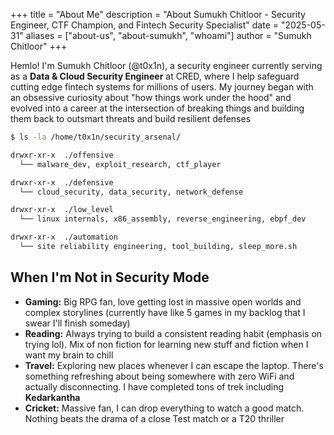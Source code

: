 +++
title = "About Me"
description = "About Sumukh Chitloor - Security Engineer, CTF Champion, and Fintech Security Specialist"
date = "2025-05-31"
aliases = ["about-us", "about-sumukh", "whoami"]
author = "Sumukh Chitloor"
+++

Hemlo! I'm Sumukh Chitloor (@t0x1n), a security engineer currently serving as a **Data & Cloud Security Engineer** at CRED, where I help safeguard cutting edge fintech systems for millions of users. My journey began with an obsessive curiosity about "how things work under the hood" and evolved into a career at the intersection of breaking things and building them back to outsmart threats and build resilient defenses

```bash
$ ls -la /home/t0x1n/security_arsenal/

drwxr-xr-x  ./offensive
  └── malware_dev, exploit_research, ctf_player

drwxr-xr-x  ./defensive  
  └── cloud_security, data_security, network_defense

drwxr-xr-x  ./low_level
  └── linux internals, x86_assembly, reverse_engineering, ebpf_dev

drwxr-xr-x  ./automation
  └── site reliability engineering, tool_building, sleep_more.sh
```

## When I'm Not in Security Mode

- **Gaming:** Big RPG fan, love getting lost in massive open worlds and complex storylines (currently have like 5 games in my backlog that I swear I'll finish someday)
- **Reading:** Always trying to build a consistent reading habit (emphasis on trying lol). Mix of non fiction for learning new stuff and fiction when I want my brain to chill
- **Travel:** Exploring new places whenever I can escape the laptop. There's something refreshing about being somewhere with zero WiFi and actually disconnecting. I have completed tons of trek including **Kedarkantha**
- **Cricket:** Massive fan, I can drop everything to watch a good match. Nothing beats the drama of a close Test match or a T20 thriller